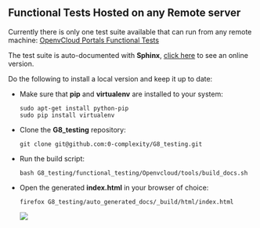 ## Functional Tests Hosted on any Remote server

Currently there is only one test suite available that can run from any remote machine: [OpenvCloud Portals Functional Tests](portal/portal.md)

The test suite is auto-documented with **Sphinx**, [click here](http://85.255.197.106:8888/) to see an online version.

Do the following to install a local version and keep it up to date:

- Make sure that **pip** and **virtualenv** are installed to your system:

  ```shell
  sudo apt-get install python-pip
  sudo pip install virtualenv
  ```

- Clone the **G8_testing** repository:

  ```
  git clone git@github.com:0-complexity/G8_testing.git
  ```

- Run the build script:

  ```
  bash G8_testing/functional_testing/Openvcloud/tools/build_docs.sh
  ```

- Open the generated **index.html** in your browser of choice:

  ```
  firefox G8_testing/auto_generated_docs/_build/html/index.html
  ```

  ![](sphinx.png)
